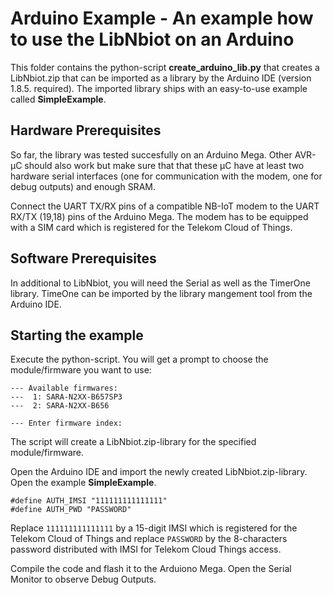 # Arduino Example - An example how to use the LibNbiot on an Arduino

This folder contains the python-script **create_arduino_lib.py** that creates a LibNbiot.zip that can be imported as 
a library by the Arduino IDE (version 1.8.5. required). The imported library ships with an easy-to-use example called
**SimpleExample**. 

## Hardware Prerequisites

So far, the library was tested succesfully on an Arduino Mega. Other AVR-µC should also work but make sure that that 
these µC have at least two hardware serial interfaces (one for communication with the modem, one for debug outputs) 
and enough SRAM.

Connect the UART TX/RX pins of a compatible NB-IoT modem to the UART RX/TX (19,18) pins of the Arduino Mega.
The modem has to be equipped with a SIM card which is registered for the Telekom Cloud of Things.

## Software Prerequisites

In additional to LibNbiot, you will need the Serial as well as the TimerOne library. TimeOne can be imported by
the library mangement tool from the Arduino IDE.

## Starting the example

Execute the python-script. You will get a prompt to choose the module/firmware you want to use:

    --- Available firmwares:
    ---  1: SARA-N2XX-B657SP3   
    ---  2: SARA-N2XX-B656      
    
    --- Enter firmware index: 
 
The script will create a LibNbiot.zip-library for the specified module/firmware.

Open the Arduino IDE and import the newly created LibNbiot.zip-library. Open the 
example **SimpleExample**.

    #define AUTH_IMSI "111111111111111"
    #define AUTH_PWD "PASSWORD"

Replace `111111111111111` by a 15-digit IMSI which is registered for the Telekom Cloud of Things and
replace `PASSWORD` by the 8-characters password distributed with IMSI for Telekom Cloud Things access.

Compile the code and flash it to the Arduiono Mega. Open the Serial Monitor to observe Debug Outputs.

